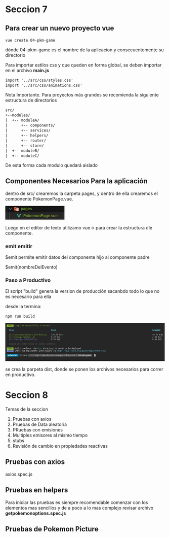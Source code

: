 # Seccion 7

## Para crear un nuevo proyecto vue

~~~
vue create 04-pkm-game
~~~
dónde 04-pkm-game es el nombre de la aplicacion y consecuentemente su directorio

Para importar estilos css y que queden en forma global, se deben importar en el archivo **main.js**

~~~
import '../src/css/styles.css'
import '../src/css/animations.css'
~~~

Nota Importante.
Para proyectos más grandes se recomienda la siguiente estructura de directorios
~~~
src/
+--modules/
|  +-- moduleA/
|      +-- components/
|      +-- services/
|      +-- helpers/
|      +-- router/
|      +-- store/
|  +-- moduleB/
|  +-- moduleC/
~~~
De esta forma cada modulo quedará aislado

## Componentes Necesarios Para la aplicación
dentro de src/ crearemos la carpeta pages, y dentro de ella crearemos el componente PokemonPage.vue.

![image info](./z-material-didactico/01.png)

Luego en el editor de texto utilizamo vue-> para crear la estructura dle componente.

### emit emitir
$emit permite emitir datos del componente hijo al componente padre

$emit(nombreDelEvento)

### Paso a Productivo

El script "build" genera la version de producción sacanbdo todo lo que no es necesario para ella

desde la termina:
~~~
npm run build
~~~
![build ejecutado](./z-material-didactico/02.png)

se crea la parpeta dist, donde se ponen los archivos necesarios para correr en productivo.

# Seccion 8
Temas de la seccion
1. Pruebas con axios
2. Pruebas de Data aleatoria
3. PRuebas con emisiones
4. Multiples emisores al mismo tiempo
5. stubs
6. Revisión de cambio en propiedades reactivas

## Pruebas con axios
axios.spec.js

## Pruebas en helpers
Para iniciar las pruebas es siempre recomendable comenzar con los elementos mas sencillos y de a poco a lo mas complejo
revisar archivo **getpokemonoptions.spec.js**

## Pruebas de Pokemon Picture

